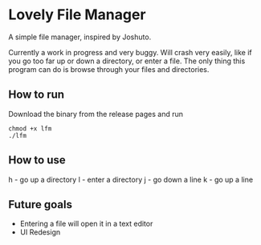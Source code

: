 # Lovely File Manager
A simple file manager, inspired by Joshuto.

Currently a work in progress and very buggy. Will crash very easily, like if you go too far up or down a directory, or enter a file. The only thing this program can do is browse through your files and directories.

## How to run
Download the binary from the release pages and run
```
chmod +x lfm
./lfm
```

## How to use
h - go up a directory
l - enter a directory
j - go down a line
k - go up a line

## Future goals
  * Entering a file will open it in a text editor
  * UI Redesign
